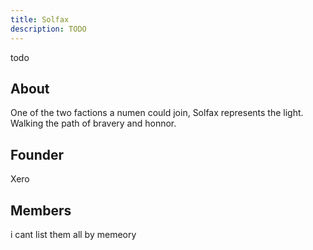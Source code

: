 ```yaml
---
title: Solfax
description: TODO
---
```

todo

## About
One of the two factions a numen could join,
Solfax represents the light. Walking the path of 
bravery and honnor. 

## Founder
Xero

## Members
i cant list them all by memeory
